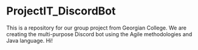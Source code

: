 # ProjectIT_DiscordBot
This is a repository for our group project from Georgian College. We are creating the multi-purpose Discord bot using the Agile methodologies and Java language.
 Hi!
